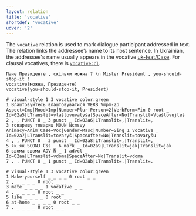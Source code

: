 ```yaml
---
layout: relation
title: 'vocative'
shortdef: 'vocative'
udver: '2'
---
```


The `vocative` relation is used to mark dialogue participant addressed in text.
The relation links the addressee’s name to its host sentence.
In Ukrainian, the addressee's name usually appears in the vocative [uk-feat/Case](). For clausal vocatives, there is [`vocative:cl`](vocative-cl.html).

~~~ sdparse
Пане Президенте , скільки можна ? \n Mister President , you-should-stop-it !
vocative(можна, Президенте)
vocative(you-should-stop-it, President)
~~~

~~~ conllu
# visual-style 1 3 vocative color:green
1 Влаштовуйтесь влаштовуватися VERB Vmpm-2p Aspect=Imp|Mood=Imp|Number=Plur|Person=2|VerbForm=Fin 0 root _ Id=02a5|LTranslit=vlaštovuvatyśа|SpaceAfter=No|Translit=Vlaštovujteś
2 , , PUNCT U _ 3 punct _ Id=02a6|LTranslit=,|Translit=,
3 товаришу товариш NOUN Ncmsvy Animacy=Anim|Case=Voc|Gender=Masc|Number=Sing 1 vocative _ Id=02a7|LTranslit=tovaryš|SpaceAfter=No|Translit=tovaryšu
4 , , PUNCT U _ 3 punct _ Id=02a8|LTranslit=,|Translit=,
5 як як SCONJ Css _ 6 mark _ Id=02a9|LTranslit=jak|Translit=jak
6 вдома вдома ADV R _ 1 advcl _ Id=02aa|LTranslit=vdoma|SpaceAfter=No|Translit=vdoma
7 . . PUNCT U _ 1 punct _ Id=02ab|LTranslit=.|Translit=.

# visual-style 1 3 vocative color:green
1 Make-yourself _ _ _ _ 0 root _ _
2 , _ _ _ _ 0 root _ _
3 mate _ _ _ _ 1 vocative _ _
4 , _ _ _ _ 0 root _ _
5 like _ _ _ _ 0 root _ _
6 at-home _ _ _ _ 0 root _ _
7 . _ _ _ _ 0 root _ _
~~~
<!-- Interlanguage links updated Čt lis 12 09:43:40 CET 2020 -->
